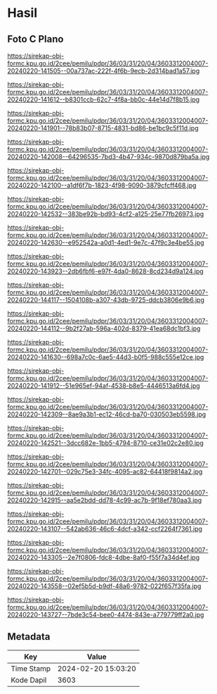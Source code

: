 # Hasil

## Foto C Plano

https://sirekap-obj-formc.kpu.go.id/2cee/pemilu/pdpr/36/03/31/20/04/3603312004007-20240220-141505--00a737ac-222f-4f6b-9ecb-2d314bad1a57.jpg

https://sirekap-obj-formc.kpu.go.id/2cee/pemilu/pdpr/36/03/31/20/04/3603312004007-20240220-141612--b8301ccb-62c7-4f8a-bb0c-44e14d7f8b15.jpg

https://sirekap-obj-formc.kpu.go.id/2cee/pemilu/pdpr/36/03/31/20/04/3603312004007-20240220-141901--78b83b07-8715-4831-bd86-be1bc9c5f11d.jpg

https://sirekap-obj-formc.kpu.go.id/2cee/pemilu/pdpr/36/03/31/20/04/3603312004007-20240220-142008--64296535-7bd3-4b47-934c-9870d879ba5a.jpg

https://sirekap-obj-formc.kpu.go.id/2cee/pemilu/pdpr/36/03/31/20/04/3603312004007-20240220-142100--a1df6f7b-1823-4f98-9090-3879cfcff468.jpg

https://sirekap-obj-formc.kpu.go.id/2cee/pemilu/pdpr/36/03/31/20/04/3603312004007-20240220-142532--383be92b-bd93-4cf2-a125-25e77fb26973.jpg

https://sirekap-obj-formc.kpu.go.id/2cee/pemilu/pdpr/36/03/31/20/04/3603312004007-20240220-142630--e952542a-a0d1-4ed1-9e7c-47f9c3e4be55.jpg

https://sirekap-obj-formc.kpu.go.id/2cee/pemilu/pdpr/36/03/31/20/04/3603312004007-20240220-143923--2db6fbf6-e97f-4da0-8628-8cd234d9a124.jpg

https://sirekap-obj-formc.kpu.go.id/2cee/pemilu/pdpr/36/03/31/20/04/3603312004007-20240220-144117--1504108b-a307-43db-9725-ddcb3806e9b6.jpg

https://sirekap-obj-formc.kpu.go.id/2cee/pemilu/pdpr/36/03/31/20/04/3603312004007-20240220-144112--9b2f27ab-596a-402d-8379-41ea68dc1bf3.jpg

https://sirekap-obj-formc.kpu.go.id/2cee/pemilu/pdpr/36/03/31/20/04/3603312004007-20240220-141630--698a7c0c-6ae5-44d3-b0f5-988c555e12ce.jpg

https://sirekap-obj-formc.kpu.go.id/2cee/pemilu/pdpr/36/03/31/20/04/3603312004007-20240220-141912--51e965ef-94af-4538-b8e5-4446513a6fd4.jpg

https://sirekap-obj-formc.kpu.go.id/2cee/pemilu/pdpr/36/03/31/20/04/3603312004007-20240220-142309--8ae9a3b1-ec12-46cd-ba70-030503eb5598.jpg

https://sirekap-obj-formc.kpu.go.id/2cee/pemilu/pdpr/36/03/31/20/04/3603312004007-20240220-142521--3dcc682e-1bb5-4794-8710-ce31e02c2e80.jpg

https://sirekap-obj-formc.kpu.go.id/2cee/pemilu/pdpr/36/03/31/20/04/3603312004007-20240220-142701--029c75e3-34fc-4095-ac82-64418f9814a2.jpg

https://sirekap-obj-formc.kpu.go.id/2cee/pemilu/pdpr/36/03/31/20/04/3603312004007-20240220-142915--aa5e2bdd-dd78-4c99-ac7b-9f18ef780aa3.jpg

https://sirekap-obj-formc.kpu.go.id/2cee/pemilu/pdpr/36/03/31/20/04/3603312004007-20240220-143107--542ab636-46c6-4dcf-a342-ccf2264f7361.jpg

https://sirekap-obj-formc.kpu.go.id/2cee/pemilu/pdpr/36/03/31/20/04/3603312004007-20240220-143305--2e7f0806-fdc8-4dbe-8af0-f55f7a34d4ef.jpg

https://sirekap-obj-formc.kpu.go.id/2cee/pemilu/pdpr/36/03/31/20/04/3603312004007-20240220-143558--02ef5b5d-b9df-48a6-9782-022f657f35fa.jpg

https://sirekap-obj-formc.kpu.go.id/2cee/pemilu/pdpr/36/03/31/20/04/3603312004007-20240220-143727--7bde3c54-bee0-4474-843e-a779779ff2a0.jpg


## Metadata

| Key        | Value               |
| ---------- | ------------------- |
| Time Stamp | 2024-02-20 15:03:20 |
| Kode Dapil | 3603                |



